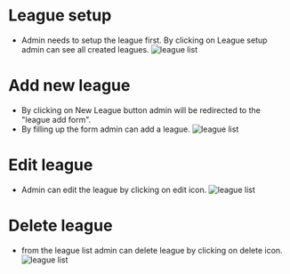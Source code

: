 # League setup

- Admin needs to setup the league first. By clicking on League setup admin can see all created leagues.
![league list](/screenshots/league_setup.png)

# Add new league
- By clicking on New League button admin will be redirected to the "league add form".
- By filling up the form admin can add a league.
![league list](/screenshots/add_league.png)

# Edit league
- Admin can edit the league by clicking on edit icon.
![league list](/screenshots/edit_league.png)

# Delete league
- from the league list admin can delete league by clicking on delete icon.
![league list](/screenshots/league_setup.png)

